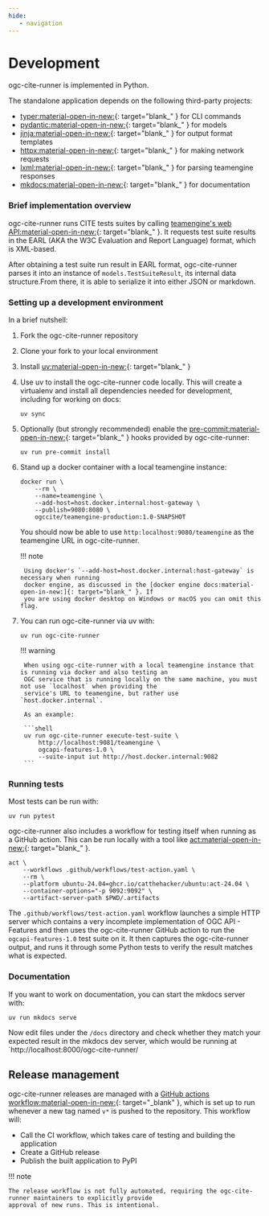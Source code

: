 ```yaml
---
hide:
   - navigation
---
```


# Development

ogc-cite-runner is implemented in Python.

The standalone application depends on the following third-party projects:

- [typer:material-open-in-new:]{: target="blank_" } for CLI commands
- [pydantic:material-open-in-new:]{: target="blank_" } for models
- [jinja:material-open-in-new:]{: target="blank_" } for output format templates
- [httpx:material-open-in-new:]{: target="blank_" } for making network requests
- [lxml:material-open-in-new:]{: target="blank_" } for parsing teamengine responses
- [mkdocs:material-open-in-new:]{: target="blank_" } for documentation

### Brief implementation overview

ogc-cite-runner runs CITE tests suites by calling [teamengine's web API:material-open-in-new:]{: target="blank_" }. It
requests test suite results in the EARL (AKA the W3C Evaluation and Report
Language) format, which is XML-based.

After obtaining a test suite run result in EARL format, ogc-cite-runner parses it
into an instance of `models.TestSuiteResult`, its internal data structure.From
there, it is able to serialize it into either JSON or markdown.


### Setting up a development environment

In a brief nutshell:

1. Fork the ogc-cite-runner repository

2. Clone your fork to your local environment

3. Install [uv:material-open-in-new:]{: target="blank_" }

4. Use uv to install the ogc-cite-runner code locally. This will create a virtualenv and install all
   dependencies needed for development, including for working on docs:

    ```shell
    uv sync
    ```

5. Optionally (but strongly recommended) enable the [pre-commit:material-open-in-new:]{: target="blank_" } hooks
   provided by ogc-cite-runner:

    ```shell
    uv run pre-commit install
    ```

6. Stand up a docker container with a local teamengine instance:

    ```shell
    docker run \
        --rm \
        --name=teamengine \
        --add-host=host.docker.internal:host-gateway \
        --publish=9080:8080 \
        ogccite/teamengine-production:1.0-SNAPSHOT
    ```

    You should now be able to use `http:localhost:9080/teamengine` as the teamengine URL in
    ogc-cite-runner.

    !!! note

        Using docker's `--add-host=host.docker.internal:host-gateway` is necessary when running
        docker engine, as discussed in the [docker engine docs:material-open-in-new:]{: target="blank_" }. If
        you are using docker desktop on Windows or macOS you can omit this flag.

7.  You can run ogc-cite-runner via uv with:

    ```shell
    uv run ogc-cite-runner
    ```

    !!! warning

         When using ogc-cite-runner with a local teamengine instance that is running via docker and also testing an
         OGC service that is running locally on the same machine, you must not use `localhost` when providing the
         service's URL to teamengine, but rather use `host.docker.internal`.

         As an example:

         ```shell
         uv run ogc-cite-runner execute-test-suite \
             http://localhost:9081/teamengine \
             ogcapi-features-1.0 \
             --suite-input iut http://host.docker.internal:9082
         ```


### Running tests

Most tests can be run with:

 ```shell
 uv run pytest
 ```

ogc-cite-runner also includes a workflow for testing itself when running as a GitHub action. This can be run locally
with a tool like [act:material-open-in-new:]{: target="blank_" }.

 ```shell
 act \
     --workflows .github/workflows/test-action.yaml \
     --rm \
     --platform ubuntu-24.04=ghcr.io/catthehacker/ubuntu:act-24.04 \
     --container-options="-p 9092:9092" \
     --artifact-server-path $PWD/.artifacts
 ```

The `.github/workflows/test-action.yaml` workflow launches a simple HTTP server which contains a very incomplete
implementation of OGC API - Features and then uses the ogc-cite-runner GitHub action to run the `ogcapi-features-1.0`
test suite on it. It then captures the ogc-cite-runner output, and runs it through some Python tests to verify the
result matches what is expected.


### Documentation

If you want to work on documentation, you can start the mkdocs server with:

 ```shell
 uv run mkdocs serve
 ```

Now edit files under the `/docs` directory and check whether they match your expected result in the mkdocs dev server,
which would be running at `http://localhost:8000/ogc-cite-runner/


## Release management

ogc-cite-runner releases are managed with a [GitHub actions workflow:material-open-in-new:]{: target="_blank" },
which is set up to run whenever a new tag named `v*` is pushed to the repository. This workflow will:

- Call the CI workflow, which takes care of testing and building the application
- Create a GitHub release
- Publish the built application to PyPI

!!! note

    The release workflow is not fully automated, requiring the ogc-cite-runner maintainers to explicitly provide
    approval of new runs. This is intentional.



[act:material-open-in-new:]: https://nektosact.com/introduction.html
[docker engine docs:material-open-in-new:]: https://docs.docker.com/reference/cli/docker/container/run/#add-host
[GitHub actions workflow:material-open-in-new:]: https://github.com/OSGeo/ogc-cite-runner/blob/main/.github/workflows/release.yaml
[httpx:material-open-in-new:]: https://www.python-httpx.org/
[jinja:material-open-in-new:]: https://jinja.palletsprojects.com/en/stable/
[lxml:material-open-in-new:]: https://lxml.de/
[mkdocs:material-open-in-new:]: https://www.mkdocs.org/
[pre-commit:material-open-in-new:]: https://pre-commit.com/
[pydantic:material-open-in-new:]: https://docs.pydantic.dev/latest/
[teamengine's web API:material-open-in-new:]: https://opengeospatial.github.io/teamengine/users.html
[typer:material-open-in-new:]: https://typer.tiangolo.com/
[uv:material-open-in-new:]: https://docs.astral.sh/uv/
